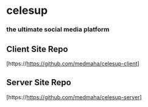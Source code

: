 # celesup
### the ultimate social media platform


## Client Site Repo
[https://https://github.com/medmaha/celesup-client]

## Server Site Repo
[https://https://github.com/medmaha/celesup-server]

